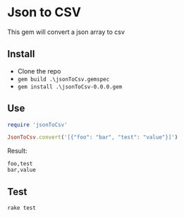 # Json to CSV

This gem will convert a json array to csv

## Install
- Clone the repo
- `gem build .\jsonToCsv.gemspec`
- `gem install .\jsonToCsv-0.0.0.gem`

## Use
```ruby
require 'jsonToCsv'

JsonToCsv.convert('[{"foo": "bar", "test": "value"}]')
```

Result:
```
foo,test
bar,value
```

## Test
`rake test`
